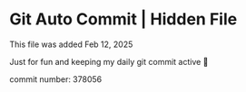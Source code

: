 # Git Auto Commit | Hidden File

This file was added Feb 12, 2025

Just for fun and keeping my daily git commit active 🤪

commit number: 378056
